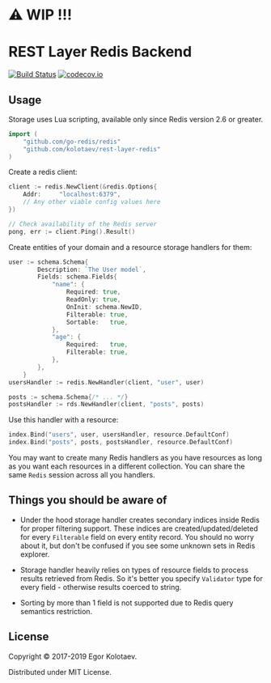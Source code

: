 # ⚠️ WIP !!!
# REST Layer Redis Backend

[![Build Status](https://travis-ci.org/kolotaev/rest-layer-redis.svg?branch=master)](https://travis-ci.org/kolotaev/rest-layer-redis)
[![codecov.io](https://codecov.io/github/kolotaev/rest-layer-redis/coverage.svg?branch=master)](https://codecov.io/github/kolotaev/rest-layer-redis?branch=master)

## Usage

Storage uses Lua scripting, available only since Redis version 2.6 or greater.

```go
import (
    "github.com/go-redis/redis"
    "github.com/kolotaev/rest-layer-redis"
)
```

Create a redis client:

```go
client := redis.NewClient(&redis.Options{
    Addr:     "localhost:6379",
    // Any other viable config values here
})

// Check availability of the Redis server
pong, err := client.Ping().Result()
```

Create entities of your domain and a resource storage handlers for them:

```go
user := schema.Schema{
		Description: `The User model`,
		Fields: schema.Fields{
			"name": {
				Required: true,
				ReadOnly: true,
				OnInit: schema.NewID,
				Filterable: true,
				Sortable:   true,
			},
			"age": {
				Required:   true,
				Filterable: true,
			},
		},
	}
usersHandler := redis.NewHandler(client, "user", user)

posts := schema.Schema{/* ... */}
postsHandler := rds.NewHandler(client, "posts", posts)
```

Use this handler with a resource:

```go
index.Bind("users", user, usersHandler, resource.DefaultConf)
index.Bind("posts", posts, postsHandler, resource.DefaultConf)
```

You may want to create many Redis handlers as you have resources as long as you want each resources in a
different collection. You can share the same `Redis` session across all you handlers.


## Things you should be aware of

- Under the hood storage handler creates secondary indices inside Redis for proper filtering support. These indices are
created/updated/deleted for every `Filterable` field on every entity record. You should no worry about it, but don't
be confused if you see some unknown sets in Redis explorer.

- Storage handler heavily relies on types of resource fields to process results retrieved from Redis.
So it's better you specify `Validator` type for every field - otherwise results coerced to string.

- Sorting by more than 1 field is not supported due to Redis query semantics restriction.


## License

Copyright © 2017-2019 Egor Kolotaev.

Distributed under MIT License.
